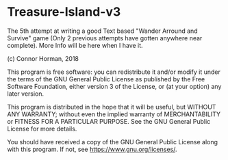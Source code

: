 # Treasure-Island-v3

The 5th attempt at writing a good Text based "Wander Arround and Survive" game (Only 2 previous attempts have gotten anywhere
near complete). More Info will be here when I have it.

(c) Connor Horman, 2018

  This program is free software: you can redistribute it and/or modify
  it under the terms of the GNU General Public License as published by
  the Free Software Foundation, either version 3 of the License, or
  (at your option) any later version.

  This program is distributed in the hope that it will be useful,
  but WITHOUT ANY WARRANTY; without even the implied warranty of
  MERCHANTABILITY or FITNESS FOR A PARTICULAR PURPOSE.  See the
  GNU General Public License for more details.

  You should have received a copy of the GNU General Public License
  along with this program.  If not, see <https://www.gnu.org/licenses/>.

